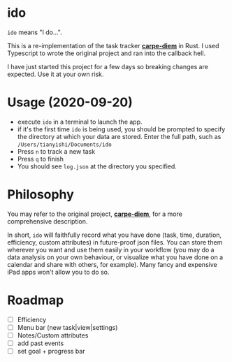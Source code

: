 # ido

`ido` means "I do...".

This is a re-implementation of the task tracker [**carpe-diem**](https://github.com/TianyiShi2001/carpe-diem) in Rust. I used Typescript to wrote the original project and ran into the callback hell.

I have just started this project for a few days so breaking changes are expected. Use it at your own risk.

# Usage (2020-09-20)

- execute `ido` in a terminal to launch the app.
- if it's the first time `ido` is being used, you should be prompted to specify the directory at which your data are stored. Enter the full path, such as `/Users/tianyishi/Documents/ido`
- Press `n` to track a new task
- Press `q` to finish
- You should see `log.json` at the directory you specified.

# Philosophy

You may refer to the original project, [**carpe-diem**](https://github.com/TianyiShi2001/carpe-diem), for a more comprehensive description.

In short, `ido` will faithfully record what you have done (task, time, duration, efficiency, custom attributes) in future-proof json files. You can store them wherever you want and use them easily in your workflow (you may do a data analysis on your own behaviour, or visualize what you have done on a calendar and share with others, for example). Many fancy and expensive iPad apps won't allow you to do so.

# Roadmap

- [ ] Efficiency
- [ ] Menu bar (new task|view|settings)
- [ ] Notes/Custom attributes
- [ ] add past events
- [ ] set goal + progress bar
